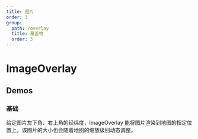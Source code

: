 ```yaml
---
title: 图片
order: 3
group:
  path: /overlay
  title: 覆盖物
  order: 3
---
```


# ImageOverlay

## Demos

### 基础

给定图片左下角、右上角的经纬度，ImageOverlay 能将图片渲染到地图的指定位置上。该图片的大小也会随着地图的缩放级别动态调整。

<code src="./imageOverlay" />

<API src="../../../src/components/Overlay/ImageOverlay/index.tsx"></API>

